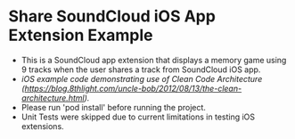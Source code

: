 # Share SoundCloud iOS App Extension Example
- This is a SoundCloud app extension that displays a memory game using 9 tracks when the user shares a track from SoundCloud iOS app.
- *iOS example code demonstrating use of Clean Code Architecture (https://blog.8thlight.com/uncle-bob/2012/08/13/the-clean-architecture.html).*
- Please run 'pod install' before running the project.
- Unit Tests were skipped due to current limitations in testing iOS extensions. 